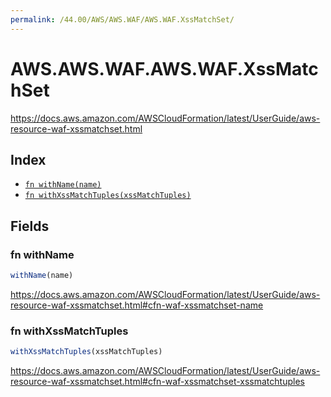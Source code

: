```yaml
---
permalink: /44.00/AWS/AWS.WAF/AWS.WAF.XssMatchSet/
---
```


# AWS.AWS.WAF.AWS.WAF.XssMatchSet

https://docs.aws.amazon.com/AWSCloudFormation/latest/UserGuide/aws-resource-waf-xssmatchset.html

## Index

* [`fn withName(name)`](#fn-withname)
* [`fn withXssMatchTuples(xssMatchTuples)`](#fn-withxssmatchtuples)

## Fields

### fn withName

```ts
withName(name)
```

https://docs.aws.amazon.com/AWSCloudFormation/latest/UserGuide/aws-resource-waf-xssmatchset.html#cfn-waf-xssmatchset-name

### fn withXssMatchTuples

```ts
withXssMatchTuples(xssMatchTuples)
```

https://docs.aws.amazon.com/AWSCloudFormation/latest/UserGuide/aws-resource-waf-xssmatchset.html#cfn-waf-xssmatchset-xssmatchtuples